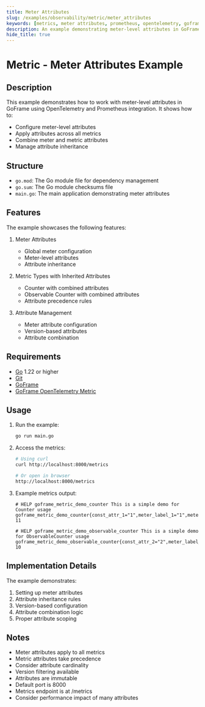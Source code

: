 ```yaml
---
title: Meter Attributes
slug: /examples/observability/metric/meter_attributes
keywords: [metrics, meter attributes, prometheus, opentelemetry, goframe]
description: An example demonstrating meter-level attributes in GoFrame metrics
hide_title: true
---
```


# Metric - Meter Attributes Example

## Description

This example demonstrates how to work with meter-level attributes in GoFrame using OpenTelemetry and Prometheus integration. It shows how to:
- Configure meter-level attributes
- Apply attributes across all metrics
- Combine meter and metric attributes
- Manage attribute inheritance

## Structure

- `go.mod`: The Go module file for dependency management
- `go.sum`: The Go module checksums file
- `main.go`: The main application demonstrating meter attributes

## Features

The example showcases the following features:
1. Meter Attributes
   - Global meter configuration
   - Meter-level attributes
   - Attribute inheritance

2. Metric Types with Inherited Attributes
   - Counter with combined attributes
   - Observable Counter with combined attributes
   - Attribute precedence rules

3. Attribute Management
   - Meter attribute configuration
   - Version-based attributes
   - Attribute combination

## Requirements

- [Go](https://golang.org/dl/) 1.22 or higher
- [Git](https://git-scm.com/downloads)
- [GoFrame](https://goframe.org)
- [GoFrame OpenTelemetry Metric](https://github.com/gogf/gf/tree/master/contrib/metric/otelmetric)

## Usage

1. Run the example:
   ```bash
   go run main.go
   ```

2. Access the metrics:
   ```bash
   # Using curl
   curl http://localhost:8000/metrics
   
   # Or open in browser
   http://localhost:8000/metrics
   ```

3. Example metrics output:
   ```
   # HELP goframe_metric_demo_counter This is a simple demo for Counter usage
   goframe_metric_demo_counter{const_attr_1="1",meter_label_1="1",meter_label_2="2"} 11
   
   # HELP goframe_metric_demo_observable_counter This is a simple demo for ObservableCounter usage
   goframe_metric_demo_observable_counter{const_attr_2="2",meter_label_1="1",meter_label_2="2"} 10
   ```

## Implementation Details

The example demonstrates:
1. Setting up meter attributes
2. Attribute inheritance rules
3. Version-based configuration
4. Attribute combination logic
5. Proper attribute scoping

## Notes

- Meter attributes apply to all metrics
- Metric attributes take precedence
- Consider attribute cardinality
- Version filtering available
- Attributes are immutable
- Default port is 8000
- Metrics endpoint is at /metrics
- Consider performance impact of many attributes
